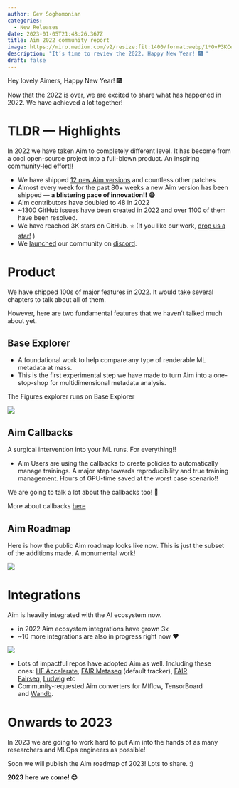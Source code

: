```yaml
---
author: Gev Soghomonian
categories:
  - New Releases
date: 2023-01-05T21:48:26.367Z
title: Aim 2022 community report
image: https://miro.medium.com/v2/resize:fit:1400/format:webp/1*OvP3KCeUaBbqWj_jq4c5xg.png
description: "It’s time to review the 2022. Happy New Year! 🎆 "
draft: false
---
```

Hey lovely Aimers, Happy New Year! 🎆

Now that the 2022 is over, we are excited to share what has happened in 2022. We have achieved a lot together!

# TLDR — Highlights

In 2022 we have taken Aim to completely different level. It has become from a cool open-source project into a full-blown product. An inspiring community-led effort!!

* We have shipped [12 new Aim versions](https://github.com/aimhubio/aim/releaseshttps://github.com/aimhubio/aim/releases) and countless other patches
* Almost every week for the past 80+ weeks a new Aim version has been shipped — **a blistering pace of innovation!! 😅**
* Aim contributors have doubled to 48 in 2022
* ~1300 GitHub issues have been created in 2022 and over 1100 of them have been resolved.
* We have reached 3K stars on GitHub. ⭐️ (If you like our work, [drop us a star!](https://github.com/aimhubio/aim) )
* We [launched](https://medium.com/aimstack/aim-community-is-moving-to-discord-da24a52169db) our community on [discord](https://community.aimstack.io/).

# Product

We have shipped 100s of major features in 2022. It would take several chapters to talk about all of them.

However, here are two fundamental features that we haven’t talked much about yet.

## Base Explorer

* A foundational work to help compare any type of renderable ML metadata at mass.
* This is the first experimental step we have made to turn Aim into a one-stop-shop for multidimensional metadata analysis.

The Figures explorer runs on Base Explorer

![](https://miro.medium.com/v2/resize:fit:1400/format:webp/1*xRbl_iVzy8FwRfj6eZWffA.png)

## Aim Callbacks

A surgical intervention into your ML runs. For everything!!

* Aim Users are using the callbacks to create policies to automatically manage trainings. A major step towards reproducibility and true training management. Hours of GPU-time saved at the worst case scenario!!

We are going to talk a lot about the callbacks too! 🙌

More about callbacks [here](https://aimstack.readthedocs.io/en/latest/using/callbacks.html#)

## Aim Roadmap

Here is how the public Aim roadmap looks like now. This is just the subset of the additions made. A monumental work!

![](https://miro.medium.com/v2/resize:fit:1400/format:webp/1*5rYmolGfB_bEjGHFb4TB5Q.png)

# Integrations

Aim is heavily integrated with the AI ecosystem now.

* in 2022 Aim ecosystem integrations have grown 3x
* ~10 more integrations are also in progress right now ❤️

![](https://miro.medium.com/v2/resize:fit:1400/format:webp/1*3EMYy1Eh6qYqrLZo2i6UPw.png)



* Lots of impactful repos have adopted Aim as well. Including these ones: [HF Accelerate](https://github.com/huggingface/accelerate), [FAIR Metaseq](https://github.com/facebookresearch/metaseqhttps://github.com/facebookresearch/metaseq) (default tracker), [FAIR Fairseq](https://github.com/facebookresearch/fairseq), [Ludwig](https://github.com/ludwig-ai/ludwig) etc
* Community-requested Aim converters for Mlflow, TensorBoard and [Wandb](https://medium.com/aimstack/aim-tutorial-for-weights-and-biases-users-bfbdde76f21e?source=collection_home---4------0-----------------------).

# Onwards to 2023

In 2023 we are going to work hard to put Aim into the hands of as many researchers and MLOps engineers as possible!

Soon we will publish the Aim roadmap of 2023! Lots to share. :)

**2023 here we come! 😊**